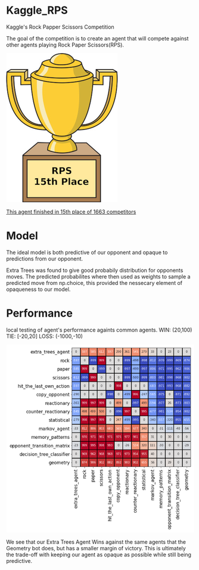 # Kaggle_RPS
Kaggle's Rock Papper Scissors Competition

The goal of the competition is to create an agent that will compete against other agents playing Rock Paper Scissors(RPS).

![](https://github.com/dnoci001/Kaggle_RPS/blob/main/images/trophy.jpg)

[This agent finished in 15th place of 1663 competitors](https://www.kaggle.com/c/rock-paper-scissors/leaderboard)


# Model
The ideal model is both predictive of our opponent and opaque to predictions from our opponent.  

Extra Trees was found to give good probabily distribution for opponents moves. The predicted probabilites where then used as weights
to sample a predicted move from np.choice, this provided the nessecary element of opaqueness to our model. 

# Performance

local testing of agent's performance againts common agents. 
WIN: (20,100)
TIE: [-20,20]
LOSS: (-1000,-10)

![](https://github.com/dnoci001/Kaggle_RPS/blob/main/images/performance_mat.png)

We see that our Extra Trees Agent Wins against the same agents that the Geometry bot does, but has a smaller margin of victory. This is ultimately the
trade-off with keeping our agent as opaque as possible while still being predictive.
